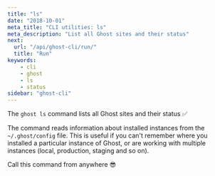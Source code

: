 ```yaml
---
title: "ls"
date: "2018-10-01"
meta_title: "CLI utilities: ls"
meta_description: "List all Ghost sites and their status"
next:
  url: "/api/ghost-cli/run/"
  title: "Run"
keywords:
    - cli
    - ghost
    - ls
    - status
sidebar: "ghost-cli"
---
```


The `ghost ls` command lists all Ghost sites and their status ✅

The command reads information about installed instances from the `~/.ghost/config` file. This is useful if you can't remember where you installed a particular instance of Ghost, or are working with multiple instances (local, production, staging and so on). 

Call this command from anywhere 😎
